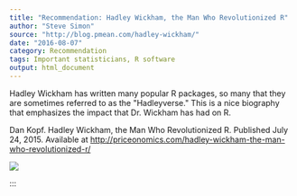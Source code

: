 ```yaml
---
title: "Recommendation: Hadley Wickham, the Man Who Revolutionized R"
author: "Steve Simon"
source: "http://blog.pmean.com/hadley-wickham/"
date: "2016-08-07"
category: Recommendation
tags: Important statisticians, R software
output: html_document
---
```


Hadley Wickham has written many popular R packages, so many that they
are sometimes referred to as the "Hadleyverse." This is a nice biography
that emphasizes the impact that Dr. Wickham has had on R.

<!---More--->

Dan Kopf. Hadley Wickham, the Man Who Revolutionized R. Published July
24, 2015. Available at
<http://priceonomics.com/hadley-wickham-the-man-who-revolutionized-r/>

![](../../../images/hadley-wickham01.png)


:::

